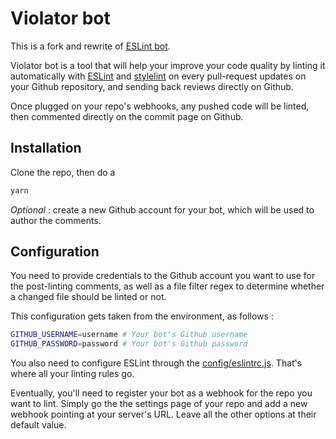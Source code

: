 # Violator bot

This is a fork and rewrite of [ESLint bot](https://github.com/Bernardstanislas/linter-bot).

Violator bot is a tool that will help your improve your code quality by linting it automatically with [ESLint](https://eslint.org) and [stylelint](https://stylelint.io) on every pull-request updates on your Github repository, and sending back reviews directly on Github.

Once plugged on your repo's webhooks, any pushed code will be linted, then commented directly on the commit page on Github.

## Installation

Clone the repo, then do a

```bash
yarn
```

*Optional* : create a new Github account for your bot, which will be used to author the comments.

## Configuration

You need to provide credentials to the Github account you want to use for the post-linting comments, as well as a file filter regex to determine whether a changed file should be linted or not.

This configuration gets taken from the environment, as follows :

```sh
GITHUB_USERNAME=username # Your bot's Github username
GITHUB_PASSWORD=password # Your bot's Github password
```

You also need to configure ESLint through the [config/eslintrc.js](http://eslint.org/docs/user-guide/configuring). That's where all your linting rules go.

Eventually, you'll need to register your bot as a webhook for the repo you want to lint. Simply go the the settings page of your repo and add a new webhook pointing at your server's URL. Leave all the other options at their default value.
